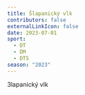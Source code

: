 ```yaml
---
title: Šlapanický vlk
contributors: false
externalLinkIcon: false
date: 2023-07-01
sport:
  - DT
  - DM
  - DTS
season: "2023"
---
```

3﻿lapanický vlk